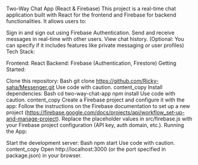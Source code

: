 Two-Way Chat App (React & Firebase)
This project is a real-time chat application built with React for the frontend and Firebase for backend functionalities. It allows users to:

Sign in and sign out using Firebase Authentication.
Send and receive messages in real-time with other users.
View chat history. (Optional: You can specify if it includes features like private messaging or user profiles)
Tech Stack:

Frontend: React
Backend: Firebase (Authentication, Firestore)
Getting Started:

Clone this repository:
Bash
git clone https://github.com/Ricky-saha/Messenger.git
Use code with caution.
content_copy
Install dependencies:
Bash
cd two-way-chat-app
npm install
Use code with caution.
content_copy
Create a Firebase project and configure it with the app:
Follow the instructions on the Firebase documentation to set up a new project (https://firebase.google.com/docs/projects/api/workflow_set-up-and-manage-project).
Replace the placeholder values in src/firebase.js with your Firebase project configuration (API key, auth domain, etc.).
Running the App:

Start the development server:
Bash
npm start
Use code with caution.
content_copy
Open http://localhost:3000 (or the port specified in package.json) in your browser.
